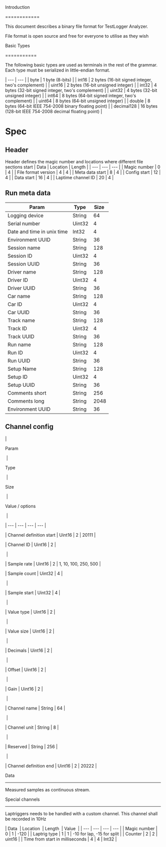 Introduction

============

This document describes a binary file format for TestLogger Analyzer.

File format is open source and free for everyone to utilise as they wish

Basic Types

===========

The following basic types are used as terminals in the rest of the grammar. Each type must be serialized in little-endian format.

| --- | --- |
| byte | 1 byte (8-bits) |
| int16 | 2 bytes (16-bit signed integer, two's complement) |
| uint16 | 2 bytes (16-bit unsigned integer) |
| int32 | 4 bytes (32-bit signed integer, two's complement) |
| uint32 | 4 bytes (32-bit unsigned integer) |
| int64 | 8 bytes (64-bit signed integer, two's complement) |
| uint64 | 8 bytes (64-bit unsigned integer) |
| double | 8 bytes (64-bit IEEE 754-2008 binary floating point) |
| decimal128 | 16 bytes (128-bit IEEE 754-2008 decimal floating point) |

Spec
====

Header
------
Header defines the magic number and locations where different file sections start
| Data | Location | Length |
| --- | --- | --- |
| Magic number | 0 | 4 |
| File format version | 4 | 4 |
| Meta data start | 8 | 4 |
| Config start | 12 | 4 |
| Data start | 16 | 4 |
| Laptime channel ID | 20 | 4 |

Run meta data
-------------
| Param | Type | Size |
| --- | --- | --- |
| Logging device | String | 64 |
| Serial number | Uint32 | 4 |
| Date and time in unix time | Int32 | 4 |
| Environment UUID | String | 36 |
| Session name | String | 128 |
| Session ID | Uint32 | 4 |
| Session UUID | String | 36 |
| Driver name | String | 128 |
| Driver ID | Uint32 | 4 |
| Driver UUID | String | 36 |
| Car name | String | 128 |
| Car ID | Uint32 | 4 |
| Car UUID | String | 36 |
| Track name | String | 128 |
| Track ID | Uint32 | 4 |
| Track UUID | String | 36 |
| Run name | String | 128 |
| Run ID | Uint32 | 4 |
| Run UUID | String | 36 |
| Setup Name | String | 128 |
| Setup ID | Uint32 | 4 |
| Setup UUID | String | 36 |
| Comments short | String | 256 |
| Comments long | String | 2048 |
| Environment UUID | String | 36 |
Channel config
--------------

|

Param

 |

Type

 |

Size

 |

Value / options

 |

| --- | --- | --- | --- |

| Channel definition start | Uint16 | 2 | 20111 |

| Channel ID | Uint16 | 2 |

 |

| Sample rate | Uint16 | 2 | 1, 10, 100, 250, 500 |

| Sample count | Uint32 | 4 |

 |

| Sample start | Uint32 | 4 |

 |

| Value type | Uint16 | 2 |

 |

| Value size | Uint16 | 2 |

 |

| Decimals | Uint16 | 2 |

 |

| Offset | Uint16 | 2 |

 |

| Gain | Uint16 | 2 |

 |

| Channel name | String | 64 |

 |

| Channel unit | String | 8 |

 |

| Reserved | String | 256 |

 |

| Channel definition end | Uint16 | 2 | 20222 |

Data

----

Measured samples as continuous stream.

Special channels

----------------

Laptriggers needs to be handled with a custom channel. This channel shall be recorded in 10Hz

|
Data
 |
Location
 |
Length
 |
Value
 |
| --- | --- | --- | --- |
| Magic number | 0 | 1 | -120 |
| Laptrig type | 1 | 1 | -10 for lap, -15 for split |
| Counter | 2 | 2 | uint16 |
| Time from start in milliseconds | 4 | 4 | Int32 |
